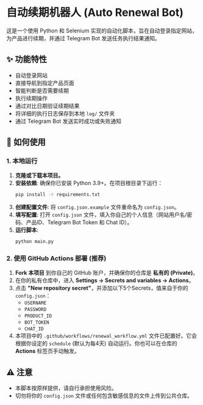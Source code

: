 # 自动续期机器人 (Auto Renewal Bot)

这是一个使用 Python 和 Selenium 实现的自动化脚本，旨在自动登录指定网站，为产品进行续期，并通过 Telegram Bot 发送任务执行结果通知。

## ✨ 功能特性

- 自动登录网站
- 直接导航到指定产品页面
- 智能判断是否需要续期
- 执行续期操作
- 通过对比日期验证续期结果
- 将详细的执行日志保存到本地 `log/` 文件夹
- 通过 Telegram Bot 发送实时成功或失败通知

## 🚀 如何使用

### 1. 本地运行

1.  **克隆或下载本项目。**
2.  **安装依赖**: 确保你已安装 Python 3.9+。在项目根目录下运行：
    ```bash
    pip install -r requirements.txt
    ```
3.  **创建配置文件**: 将 `config.json.example` 文件重命名为 `config.json`。
4.  **填写配置**: 打开 `config.json` 文件，填入你自己的个人信息（网站用户名/密码、产品ID、Telegram Bot Token 和 Chat ID）。
5.  **运行脚本**:
    ```bash
    python main.py
    ```

### 2. 使用 GitHub Actions 部署 (推荐)

1.  **Fork 本项目** 到你自己的 GitHub 账户，并确保你的仓库是 **私有的 (Private)**。
2.  在你的私有仓库中，进入 **Settings -> Secrets and variables -> Actions**。
3.  点击 **"New repository secret"**，并添加以下5个Secrets，值来自于你的 `config.json`：
    - `USERNAME`
    - `PASSWORD`
    - `PRODUCT_ID`
    - `BOT_TOKEN`
    - `CHAT_ID`
4.  本项目中的 `.github/workflows/renewal_workflow.yml` 文件已配置好。它会根据你设定的 `schedule` (默认为每4天) 自动运行。你也可以在仓库的 **Actions** 标签页手动触发。

## ⚠️ 注意

- 本脚本按原样提供，请自行承担使用风险。
- 切勿将你的 `config.json` 文件或任何包含敏感信息的文件上传到公共仓库。